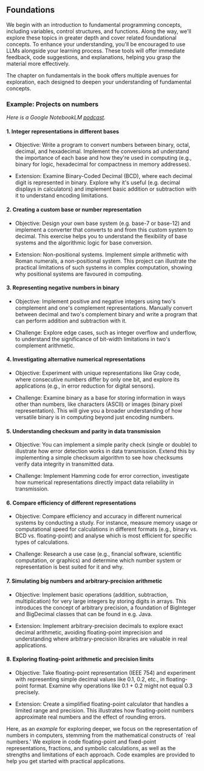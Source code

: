 
## Foundations

We begin with an introduction to fundamental programming concepts,
including variables, control structures, and functions. Along the way,
we'll explore these topics in greater depth and cover related foundational
concepts. To enhance your understanding, you'll be encouraged to use
LLMs alongside your learning process. These tools will offer immediate
feedback, code suggestions, and explanations, helping you grasp the
material more effectively.

The chapter on fundamentals in the book offers multiple avenues for exploration, each designed to
deepen your understanding of fundamental concepts.


### Example: Projects on numbers

*Here is a Google NotebookLM
[podcast](https://notebooklm.google.com/notebook/28847690-a343-454c-bddc-181771d1d88c/audio).*

#### 1. Integer representations in different bases

- Objective: Write a program to convert numbers between binary, octal, decimal, and hexadecimal.
  Implement the conversions ad understand the importance of each base and how they're used in
  computing (e.g., binary for logic, hexadecimal for compactness in memory addresses).

- Extension: Examine Binary-Coded Decimal (BCD), where each decimal digit is represented in
  binary. Explore why it's useful (e.g. decimal displays in calculators) and implement basic
  addition or subtraction with it to understand encoding limitations.

#### 2. Creating a custom base or number representation

- Objective: Design your own base system (e.g. base-7 or base-12) and implement a converter
  that converts to and from this custom system to decimal. This exercise helps you to understand
  the flexibility of base systems and the algorithmic logic for base conversion.

- Extension: Non-positional systems. Implement simple arithmetic with Roman numerals, a
  non-positional system. This project can illustrate the practical limitations
  of such systems in complex computation, showing why positional systems are favoured in
  computing.

#### 3. Representing negative numbers in binary

- Objective: Implement positive and negative integers using two's complement and one's
  complement representations. Manually convert between decimal and two's complement binary
  and write a program that can perform addition and subtraction with it.

- Challenge: Explore edge cases, such as integer overflow and underflow, to understand
  the significance of bit-width limitations in two's complement arithmetic.

#### 4. Investigating alternative numerical representations

- Objective: Experiment with unique representations like Gray code, where consecutive
  numbers differ by only one bit, and explore its applications (e.g., in error reduction
  for digital sensors).

- Challenge: Examine binary as a base for storing information in ways other than numbers,
  like characters (ASCII) or images (binary pixel representation). This will give you a
  broader understanding of how versatile binary is in computing beyond just encoding numbers.

#### 5. Understanding checksum and parity in data transmission

- Objective: You can implement a simple parity check (single or double) to illustrate
  how error detection works in data transmission. Extend this by implementing a simple
  checksum algorithm to see how checksums verify data integrity in transmitted data.

- Challenge: Implement Hamming code for error correction, investigate how numerical
  representations directly impact data reliability in transmission.

#### 6. Compare efficiency of different representations

- Objective: Compare efficiency and accuracy in different numerical systems by
  conducting a study. For instance, measure memory usage or computational speed for
  calculations in different formats (e.g., binary vs. BCD vs. floating-point) and
  analyse which is most efficient for specific types of calculations.

- Challenge: Research a use case (e.g., financial software, scientific computation,
  or graphics) and determine which number system or representation is best suited
  for it and why.


#### 7. Simulating big numbers and arbitrary-precision arithmetic

- Objective: Implement basic operations (addition, subtraction, multiplication)
  for very large integers by storing digits in arrays. This introduces the concept
  of arbitrary precision, a foundation of BigInteger and BigDecimal classes that
  can be found in e.g. Java.

- Extension: Implement arbitrary-precision decimals to explore exact decimal
  arithmetic, avoiding floating-point imprecision and understanding where
  arbitrary-precision libraries are valuable in real applications.

#### 8. Exploring floating-point arithmetic and precision limits

- Objective: Take floating-point representation (IEEE 754) and experiment with
  representing simple decimal values like 0.1, 0.2, etc., in floating-point format.
  Examine why operations like 0.1 + 0.2 might not equal 0.3 precisely.

- Extension: Create a simplified floating-point calculator that handles a limited
  range and precision. This illustrates how floating-point numbers approximate
  real numbers and the effect of rounding errors.


Here, as an *example* for exploring deeper, we focus on the representation of
numbers in computers, stemming from the mathematical constructs of
`real numbers.' We explore in code floating-point and fixed-point
representations, fractions, and symbolic calculations, as well as the strengths
and limitations of each approach. Code examples are provided to help you get
started with practical applications.
